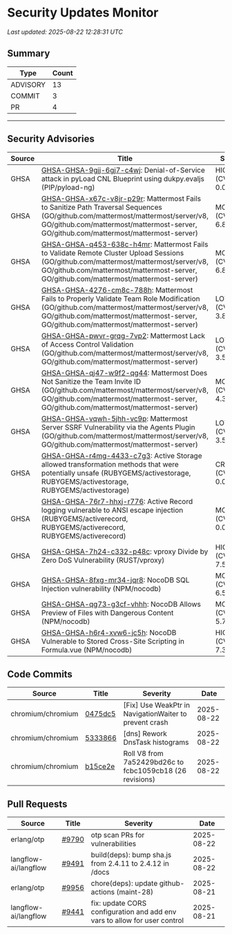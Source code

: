 # Security Updates Monitor

*Last updated: 2025-08-22 12:28:31 UTC*

## Summary
| Type | Count |
|------|-------|
| ADVISORY | 13 |
| COMMIT | 3 |
| PR | 4 |

---

## Security Advisories

| Source | Title | Severity | Date |
|--------|-------|----------|------|
| GHSA | [GHSA-GHSA-9gjj-6gj7-c4wj](https://github.com/advisories/GHSA-9gjj-6gj7-c4wj): Denial-of-Service attack in pyLoad CNL Blueprint using dukpy.evaljs (PIP/pyload-ng) | HIGH (CVSS: 0.0) | 2025-08-21 |
| GHSA | [GHSA-GHSA-x67c-v8jr-p29r](https://github.com/advisories/GHSA-x67c-v8jr-p29r): Mattermost Fails to Sanitize Path Traversal Sequences (GO/github.com/mattermost/mattermost/server/v8, GO/github.com/mattermost/mattermost-server, GO/github.com/mattermost/mattermost-server) | MODERATE (CVSS: 6.8) | 2025-08-21 |
| GHSA | [GHSA-GHSA-q453-638c-h4mr](https://github.com/advisories/GHSA-q453-638c-h4mr): Mattermost Fails to Validate Remote Cluster Upload Sessions (GO/github.com/mattermost/mattermost/server/v8, GO/github.com/mattermost/mattermost-server, GO/github.com/mattermost/mattermost-server) | MODERATE (CVSS: 6.8) | 2025-08-21 |
| GHSA | [GHSA-GHSA-4276-cm8c-788h](https://github.com/advisories/GHSA-4276-cm8c-788h): Mattermost Fails to Properly Validate Team Role Modification (GO/github.com/mattermost/mattermost/server/v8, GO/github.com/mattermost/mattermost-server, GO/github.com/mattermost/mattermost-server) | LOW (CVSS: 3.8) | 2025-08-21 |
| GHSA | [GHSA-GHSA-pwvr-grqg-7vp2](https://github.com/advisories/GHSA-pwvr-grqg-7vp2): Mattermost Lack of Access Control Validation (GO/github.com/mattermost/mattermost/server/v8, GO/github.com/mattermost/mattermost-server) | LOW (CVSS: 3.5) | 2025-08-21 |
| GHSA | [GHSA-GHSA-qj47-w9f2-qg44](https://github.com/advisories/GHSA-qj47-w9f2-qg44): Mattermost Does Not Sanitize the Team Invite ID (GO/github.com/mattermost/mattermost/server/v8, GO/github.com/mattermost/mattermost-server, GO/github.com/mattermost/mattermost-server) | MODERATE (CVSS: 4.3) | 2025-08-21 |
| GHSA | [GHSA-GHSA-vqwh-5jhh-vc9p](https://github.com/advisories/GHSA-vqwh-5jhh-vc9p): Mattermost Server SSRF Vulnerability via the Agents Plugin (GO/github.com/mattermost/mattermost/server/v8, GO/github.com/mattermost/mattermost-server) | LOW (CVSS: 3.5) | 2025-08-21 |
| GHSA | [GHSA-GHSA-r4mg-4433-c7g3](https://github.com/advisories/GHSA-r4mg-4433-c7g3): Active Storage allowed transformation methods that were potentially unsafe (RUBYGEMS/activestorage, RUBYGEMS/activestorage, RUBYGEMS/activestorage) | CRITICAL (CVSS: 0.0) | 2025-08-14 |
| GHSA | [GHSA-GHSA-76r7-hhxj-r776](https://github.com/advisories/GHSA-76r7-hhxj-r776): Active Record logging vulnerable to ANSI escape injection (RUBYGEMS/activerecord, RUBYGEMS/activerecord, RUBYGEMS/activerecord) | MODERATE (CVSS: 0.0) | 2025-08-13 |
| GHSA | [GHSA-GHSA-7h24-c332-p48c](https://github.com/advisories/GHSA-7h24-c332-p48c): vproxy Divide by Zero DoS Vulnerability (RUST/vproxy) | HIGH (CVSS: 7.5) | 2025-07-30 |
| GHSA | [GHSA-GHSA-8fxg-mr34-jqr8](https://github.com/advisories/GHSA-8fxg-mr34-jqr8): NocoDB SQL Injection vulnerability (NPM/nocodb) | MODERATE (CVSS: 6.5) | 2024-05-13 |
| GHSA | [GHSA-GHSA-qg73-g3cf-vhhh](https://github.com/advisories/GHSA-qg73-g3cf-vhhh): NocoDB Allows Preview of Files with Dangerous Content (NPM/nocodb) | MODERATE (CVSS: 5.7) | 2024-05-13 |
| GHSA | [GHSA-GHSA-h6r4-xvw6-jc5h](https://github.com/advisories/GHSA-h6r4-xvw6-jc5h): NocoDB Vulnerable to Stored Cross-Site Scripting in Formula.vue (NPM/nocodb) | HIGH (CVSS: 7.3) | 2024-05-13 |

## Code Commits

| Source | Title | Severity | Date |
|--------|-------|----------|------|
| chromium/chromium | [0475dc5](https://github.com/chromium/chromium/commit/0475dc5655a706020c913942336e91e18ea1936a) | [Fix] Use WeakPtr in NavigationWaiter to prevent crash | 2025-08-22 |
| chromium/chromium | [5333866](https://github.com/chromium/chromium/commit/5333866b930b0e7b8f0c243ce2b6c36a6e894898) | [dns] Rework DnsTask histograms | 2025-08-22 |
| chromium/chromium | [b15ce2e](https://github.com/chromium/chromium/commit/b15ce2eb31488788a1fd40e1ae75f2551dfdeb05) | Roll V8 from 7a52429bd26c to fcbc1059cb18 (26 revisions) | 2025-08-22 |

## Pull Requests

| Source | Title | Severity | Date |
|--------|-------|----------|------|
| erlang/otp | [#9790](https://github.com/erlang/otp/pull/9790) | otp scan PRs for vulnerabilities | 2025-08-22 |
| langflow-ai/langflow | [#9491](https://github.com/langflow-ai/langflow/pull/9491) | build(deps): bump sha.js from 2.4.11 to 2.4.12 in /docs | 2025-08-22 |
| erlang/otp | [#9956](https://github.com/erlang/otp/pull/9956) | chore(deps): update github-actions (maint-28) | 2025-08-21 |
| langflow-ai/langflow | [#9441](https://github.com/langflow-ai/langflow/pull/9441) | fix: update CORS configuration and add env vars to allow for user control | 2025-08-21 |

